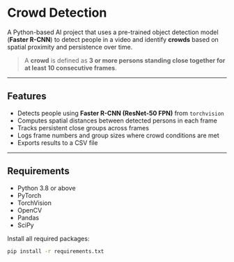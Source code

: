 # Crowd Detection 

A Python-based AI project that uses a pre-trained object detection model (**Faster R-CNN**) to detect people in a video and identify **crowds** based on spatial proximity and persistence over time.

> A **crowd** is defined as **3 or more persons standing close together for at least 10 consecutive frames**.

---

## Features

- Detects people using **Faster R-CNN (ResNet-50 FPN)** from `torchvision`
- Computes spatial distances between detected persons in each frame
- Tracks persistent close groups across frames
- Logs frame numbers and group sizes where crowd conditions are met
- Exports results to a CSV file

---

## Requirements

- Python 3.8 or above
- PyTorch
- TorchVision
- OpenCV
- Pandas
- SciPy

Install all required packages:

```bash
pip install -r requirements.txt
